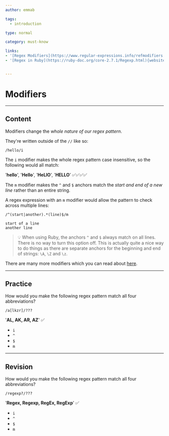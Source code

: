 ```yaml
---
author: emmab

tags:
  - introduction

type: normal

category: must-know

links:
- '[Regex Modifiers](https://www.regular-expressions.info/refmodifiers.html){website}'
- '[Regex in Ruby](https://ruby-doc.org/core-2.7.1/Regexp.html){website}'


---
```

# Modifiers

---
## Content

Modifiers change the *whole nature of our regex pattern*. 

They're written outside of the `//` like so:

`/hello/i`

The `i` modifier makes the whole regex pattern case insensitive, so the following would all match:

'**hello**', '**Hello**', '**HeLlO**', '**HELLO**' ✅✅✅✅

The `m` modifier makes the `^` and `$` anchors match the *start and end of a new line* rather than an entire string.

A regex expression with an `m` modifier would allow the pattern to check across multiple lines:

`/^(start|another).*(line)$/m`

```plain-text
start of a line
another line
```       

> 💡 When using Ruby, the anchors `^` and `$` always match on all lines. There is no way to turn this option off. This is actually quite a nice way to do things as there are separate anchors for the beginning and end of strings: `\A`, `\Z` and `\z`.

There are many more modifiers which you can read about [here](https://www.regular-expressions.info/refmodifiers.html).

---
## Practice

How would you make the following regex pattern match all four abbreviations?

`/a[lkzr]/???`

'**AL, AK, AR, AZ**' ✅

* `i`
* `^`
* `$`
* `m`

---
## Revision

How would you make the following regex pattern match all four abbreviations?

`/regexp?/???`

'**Regex, Regexp, RegEx, RegExp**' ✅

* `i`
* `^`
* `$`
* `m`
